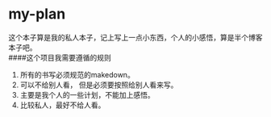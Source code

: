 # my-plan  
这个本子算是我的私人本子，记上写上一点小东西，个人的小感悟，算是半个博客本子吧。  
####这个项目我需要遵循的规则  
 
1.  所有的书写必须规范的makedown。
2.  可以不给别人看， 但是必须要按照给别人看来写。
3.  主要是我个人的一些计划，不能加上感悟。
4.  比较私人，最好不给人看。     


